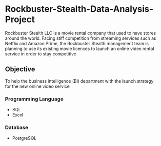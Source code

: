 # Rockbuster-Stealth-Data-Analysis-Project

Rockbuster Stealth LLC is a movie rental company that used to have stores around the world. Facing stiff competition from streaming services such as Netflix and Amazon Prime, the Rockbuster Stealth management team is planning to use its existing movie licences to launch an online video rental service in order to stay competitive

## Objective

To help the business intelligence (BI) department with the launch strategy for the new online video service

### Programming Language 

- SQL
- Excel

### Database

- PostgreSQL

